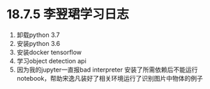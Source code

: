 # 18.7.5 李翌珺学习日志

1. 卸载python 3.7
2. 安装python 3.6
3. 安装docker tensorflow
4. 学习object detection api
5. 因为我的jupyter一直报bad interpreter 安装了所需依赖后不能运行notebook，帮助宋逸凡装好了相关环境运行了识别图片中物体的例子